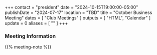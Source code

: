 +++
contact = "president"
date = "2024-10-15T19:00:00-05:00"
publishDate = "2024-07-17"
location = "TBD"
title = "October Business Meeting"
dates = [ "Club Meetings" ]
outputs = [ "HTML", "Calendar" ]
update = 0
aliases = [ "" ]
+++
### Meeting Information

{{% meeting-note %}}
